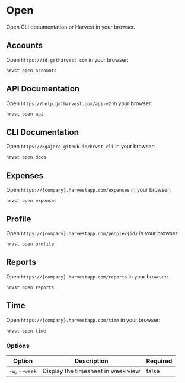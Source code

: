 # Open

Open CLI documentation or Harvest in your browser.

## Accounts

Open `https://id.getharvest.com` in your browser:

```
hrvst open accounts
```

## API Documentation

Open `https://help.getharvest.com/api-v2` in your browser:

```
hrvst open api
```

## CLI Documentation

Open `https://kgajera.github.io/hrvst-cli` in your browser:

```
hrvst open docs
```

## Expenses

Open `https://{company}.harvestapp.com/expenses` in your browser:

```
hrvst open expenses
```

## Profile

Open `https://{company}.harvestapp.com/people/{id}` in your browser:

```
hrvst open profile
```

## Reports

Open `https://{company}.harvestapp.com/reports` in your browser:

```
hrvst open reports
```

## Time

Open `https://{company}.harvestapp.com/time` in your browser:

```
hrvst open time
```

### Options

| Option         | Description                        | Required |
| -------------- | ---------------------------------- | -------- |
| `-w`, `--week` | Display the timesheet in week view | false    |
